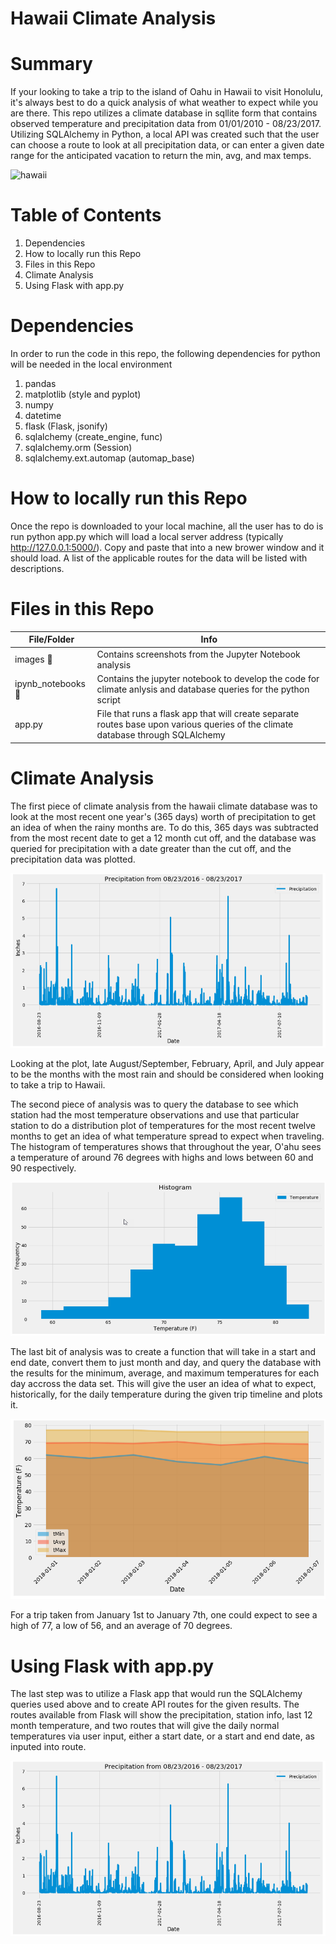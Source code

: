 # Hawaii Climate Analysis

# Summary

If your looking to take a trip to the island of Oahu in Hawaii to visit Honolulu, it's always best to do a quick analysis of what weather to expect while you are there.  This repo utilizes a climate database in sqllite form that contains observed temperature and precipitation data from 01/01/2010 - 08/23/2017.  Utilizing SQLAlchemy in Python, a local API was created such that the user can choose a route to look at all precipitation data, or can enter a given date range for the anticipated vacation to return the min, avg, and max temps.
 
![hawaii]()

# Table of Contents

1. Dependencies
2. How to locally run this Repo
3. Files in this Repo
4. Climate Analysis
5. Using Flask with app.py

# Dependencies
In order to run the code in this repo, the following dependencies for python will be needed in the local environment
1. pandas
2. matplotlib (style and pyplot)
3. numpy
4. datetime
5. flask (Flask, jsonify)
6. sqlalchemy (create_engine, func)
7. sqlalchemy.orm (Session)
8. sqlalchemy.ext.automap (automap_base)

# How to locally run this Repo
Once the repo is downloaded to your local machine, all the user has to do is run python app.py which will load a local server address (typically http://127.0.0.1:5000/).  Copy and paste that into a new brower window and it should load.  A list of the applicable routes for the data will be listed with descriptions.

# Files in this Repo
File/Folder | Info
------------ | -------------
images :file_folder: | Contains screenshots from the Jupyter Notebook analysis
ipynb_notebooks :file_folder: | Contains the jupyter notebook to develop the code for climate anlysis and database queries for the python script
app.py | File that runs a flask app that will create separate routes base upon various queries of the climate database through SQLAlchemy

# Climate Analysis

The first piece of climate analysis from the hawaii climate database was to look at the most recent one year's (365 days) worth of precipitation to get an idea of when the rainy months are.  To do this, 365 days was subtracted from the most recent date to get a 12 month cut off, and the database was queried for precipitation with a date greater than the cut off, and the precipitation data was plotted.

![precip](https://github.com/dborowski16/hawaii-climate-analysis/blob/master/images/precip.png)

Looking at the plot, late August/September, February, April, and July appear to be the months with the most rain and should be considered when looking to take a trip to Hawaii.

The second piece of analysis was to query the database to see which station had the most temperature observations and use that particular station to do a distribution plot of temperatures for the most recent twelve months to get an idea of what temperature spread to expect when traveling.  The histogram of temperatures shows that throughout the year, O'ahu sees a temperature of around 76 degrees with highs and lows between 60 and 90 respectively.

![hist](https://github.com/dborowski16/hawaii-climate-analysis/blob/master/images/hist.png)

The last bit of analysis was to create a function that will take in a start and end date, convert them to just month and day, and query the database with the results for the minimum, average, and maximum temperatures for each day accross the data set.  This will give the user an idea of what to expect, historically, for the daily temperature during the given trip timeline and plots it.

![temp](https://github.com/dborowski16/hawaii-climate-analysis/blob/master/images/temp.png)

For a trip taken from January 1st to January 7th, one could expect to see a high of 77, a low of 56, and an average of 70 degrees.

# Using Flask with app.py

The last step was to utilize a Flask app that would run the SQLAlchemy queries used above and to create API routes for the given results. The routes available from Flask will show the precipitation, station info, last 12 month temperature, and two routes that will give the daily normal temperatures via user input, either a start date, or a start and end date, as inputed into route.

![json](https://github.com/dborowski16/hawaii-climate-analysis/blob/master/images/precip.png)
